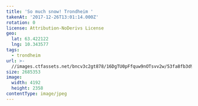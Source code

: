 ```yaml
---
title: 'So much snow! Trondheim '
takenAt: '2017-12-26T13:01:14.000Z'
rotation: 0
license: Attribution-NoDerivs License
geo:
  lat: 63.422122
  lng: 10.343577
tags:
  - trondheim
url: >-
  //images.ctfassets.net/bncv3c2gt878/16DgTU0pFfquw9nOTsvv2w/53fa8fb3d9c8249a720d67db5a527cde/so-much-snow-trondheim_27533497149_o
size: 2685353
image:
  width: 4192
  height: 2358
contentType: image/jpeg
---
```


